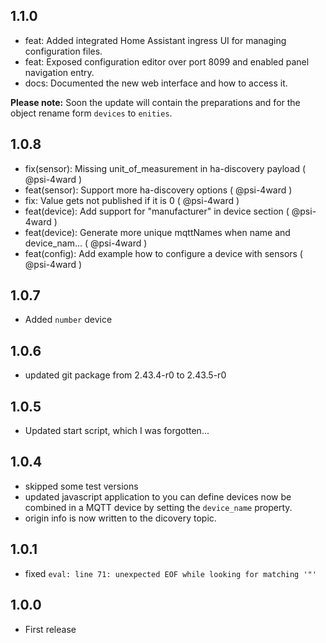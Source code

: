 ## 1.1.0

- feat: Added integrated Home Assistant ingress UI for managing configuration files.
- feat: Exposed configuration editor over port 8099 and enabled panel navigation entry.
- docs: Documented the new web interface and how to access it.

**Please note:**
Soon the update will contain the preparations and for the object rename form `devices` to `enities`.

## 1.0.8

- fix(sensor): Missing unit_of_measurement in ha-discovery payload ( @psi-4ward )
- feat(sensor): Support more ha-discovery options ( @psi-4ward )
- fix: Value gets not published if it is 0 ( @psi-4ward )
- feat(device): Add support for "manufacturer" in device section ( @psi-4ward )
- feat(device): Generate more unique mqttNames when name and device_nam… ( @psi-4ward )
- feat(config): Add example how to configure a device with sensors ( @psi-4ward )

## 1.0.7

- Added `number` device

## 1.0.6

- updated git package from 2.43.4-r0 to 2.43.5-r0

## 1.0.5

- Updated start script, which I was forgotten...

## 1.0.4

- skipped some test versions
- updated javascript application to you can define devices now be combined in a MQTT device by setting the `device_name` property.
- origin info is now written to the dicovery topic.

## 1.0.1

- fixed `eval: line 71: unexpected EOF while looking for matching '"'`

## 1.0.0

- First release
